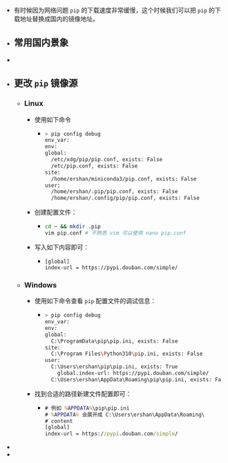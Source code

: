 - 有时候因为网络问题 `pip` 的下载速度非常缓慢，这个时候我们可以把 `pip` 的下载地址替换成国内的镜像地址。
- ## 常用国内景象
-
- ## 更改 `pip` 镜像源
	- ### Linux
		- 使用如下命令
			- ```sh
			  > pip config debug
			  env_var:
			  env:
			  global:
			    /etc/xdg/pip/pip.conf, exists: False
			    /etc/pip.conf, exists: False
			  site:
			    /home/ershan/miniconda3/pip.conf, exists: False
			  user:
			    /home/ershan/.pip/pip.conf, exists: False
			    /home/ershan/.config/pip/pip.conf, exists: False
			  ```
		- 创建配置文件：
			- ```sh
			  cd ~ && mkdir .pip
			  vim pip.conf # 不熟悉 vim 可以使用 nano pip.conf
			  ```
		- 写入如下内容即可：
			- ```plaintext
			  [global]
			  index-url = https://pypi.douban.com/simple/
			  ```
	- ### Windows
		- 使用如下命令查看 `pip` 配置文件的调试信息：
			- ```sh
			  > pip config debug
			  env_var:
			  env:
			  global:
			    C:\ProgramData\pip\pip.ini, exists: False
			  site:
			    C:\Program Files\Python310\pip.ini, exists: False
			  user:
			    C:\Users\ershan\pip\pip.ini, exists: True
			      global.index-url: https://pypi.douban.com/simple/
			    C:\Users\ershan\AppData\Roaming\pip\pip.ini, exists: False
			  ```
		- 找到合适的路径新建文件配置即可：
			- ```bat
			  # 例如 %APPDATA%\pip\pip.ini
			  # %APPDATA% 会展开成 C:\Users\ershan\AppData\Roaming\
			  # content
			  [global]
			  index-url = https://pypi.douban.com/simple/
			  ```
-
-